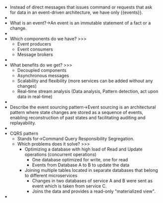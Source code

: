 - Instead of direct messages that issues command or requests that ask for data in an event-driven architecture, we have only {{events}}.
- 
- What is an event?→An event is an immutable statement of a fact or a change.
- 
- Which components do we have? >>>
    - Event producers
    - Event consumers
    - Message brokers
- 
- What benefits do we get? >>>
    - Decoupled components
    - Asynchronous messages
    - Scalability and flexibility (more services can be added without any changes)
    - Real-time stream analysis (Data analysis, Pattern detection, act upon data in real-time)
- 
- Describe the event sourcing pattern→Event sourcing is an architectural pattern where state changes are stored as a sequence of events, enabling reconstruction of past states and facilitating auditing and replayability.
- 
- CQRS pattern
    - Stands for→Command Query Responsibility Segregation.
    - Which problems does it solve? >>>
        - Optimizing a database with high load of Read and Update operations (concurrent operations)
            - One database optimized for write, one for read
            - Events from Database A to B to update the data
        - Joining multiple tables located in separate databases that belong to different microservices
            - Changes in two databases of service A and B were sent as event which is taken from service C.
            - Joins the data and provides a read-only "materialized view".
- 
